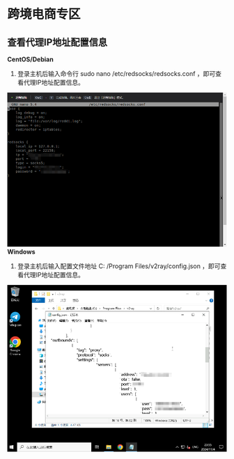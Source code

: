 # 跨境电商专区

## 查看代理IP地址配置信息
**CentOS/Debian**
<br>
1. 登录主机后输入命令行 sudo nano /etc/redsocks/redsocks.conf ，即可查看代理IP地址配置信息。

![image](/images/2.png)
<br>
**Windows**
<br>
1. 登录主机后输入配置文件地址 C: /Program Files/v2ray/config.json ，即可查看代理IP地址配置信息。

![image](/images/3.png)
